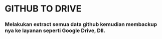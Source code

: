 # GITHUB TO DRIVE
### Melakukan extract semua data github kemudian membackup nya ke layanan seperti Google Drive, Dll.
